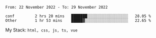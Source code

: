 <!--START_SECTION:waka-->

```text
From: 22 November 2022 - To: 29 November 2022

conf         2 hrs 20 mins   ███████░░░░░░░░░░░░░░░░░░   28.05 %
Other        1 hr 53 mins    █████▓░░░░░░░░░░░░░░░░░░░   22.65 %
```

<!--END_SECTION:waka-->
My Stack: `html, css, js, ts, vue`
